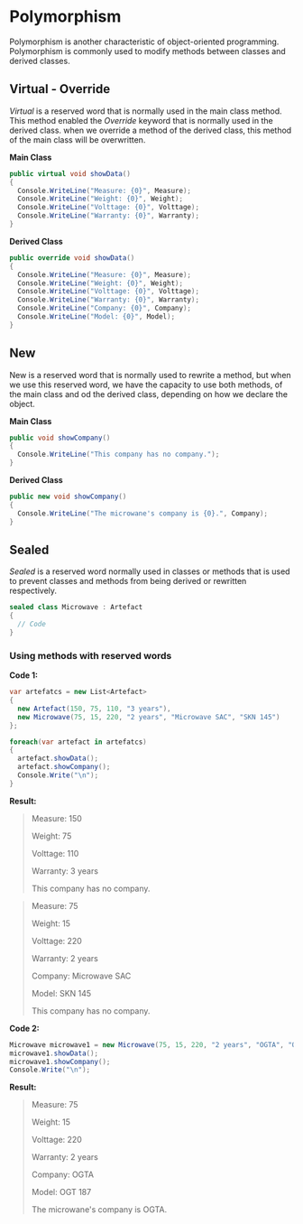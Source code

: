 # Polymorphism

Polymorphism is another characteristic of object-oriented programming. Polymorphism is commonly used to modify methods between classes and derived classes.

## Virtual - Override

*Virtual* is a reserved word that is normally used in the main class method. This method enabled the *Override* keyword that is normally used in the derived class. when we override a method of the derived class, this method of the main class will be overwritten.

**Main Class**

```c#
public virtual void showData()
{
  Console.WriteLine("Measure: {0}", Measure);
  Console.WriteLine("Weight: {0}", Weight);
  Console.WriteLine("Volttage: {0}", Volttage);
  Console.WriteLine("Warranty: {0}", Warranty);
}
```

**Derived Class**

```c#
public override void showData()
{
  Console.WriteLine("Measure: {0}", Measure);
  Console.WriteLine("Weight: {0}", Weight);
  Console.WriteLine("Volttage: {0}", Volttage);
  Console.WriteLine("Warranty: {0}", Warranty);
  Console.WriteLine("Company: {0}", Company);
  Console.WriteLine("Model: {0}", Model);
}
```

## New

New is a reserved word that is normally used to rewrite a method, but when we use this reserved word, we have the capacity to use both methods, of the main class and od the derived class, depending on how we declare the object.

**Main Class**

```c#
public void showCompany()
{
  Console.WriteLine("This company has no company.");
}
```

**Derived Class**

```c#
public new void showCompany()
{
  Console.WriteLine("The microwane's company is {0}.", Company);
}
```

## Sealed

*Sealed* is a reserved word normally used in classes or methods that is used to prevent classes and methods from being derived or rewritten respectively.

```c#
sealed class Microwave : Artefact
{
  // Code
}
```

### Using methods with reserved words

**Code 1:**

```c#
var artefatcs = new List<Artefact>
{
  new Artefact(150, 75, 110, "3 years"),
  new Microwave(75, 15, 220, "2 years", "Microwave SAC", "SKN 145")
};

foreach(var artefact in artefatcs)
{
  artefact.showData();
  artefact.showCompany();
  Console.Write("\n");
}
```

**Result:**

> Measure: 150
> 
> Weight: 75
> 
> Volttage: 110
> 
> Warranty: 3 years
> 
> This company has no company.

> Measure: 75
> 
> Weight: 15
> 
> Volttage: 220
> 
> Warranty: 2 years
> 
> Company: Microwave SAC
> 
> Model: SKN 145
> 
> This company has no company.

**Code 2:**

```c#
Microwave microwave1 = new Microwave(75, 15, 220, "2 years", "OGTA", "OGT 187");
microwave1.showData();
microwave1.showCompany();
Console.Write("\n");
```

**Result:**

> Measure: 75
> 
> Weight: 15
> 
> Volttage: 220
> 
> Warranty: 2 years
> 
> Company: OGTA
> 
> Model: OGT 187
> 
> The microwane's company is OGTA.
